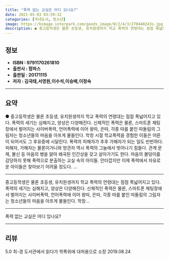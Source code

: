 ```yaml
---
title: "폭력 없는 교실은 어디 있나요?"
date: 2021-05-03 03:59:32
categories: [국내도서, 청소년]
image: https://bimage.interpark.com/goods_image/0/2/4/3/270440243s.jpg
description: ● 중고등학생은 물론 초등생, 유치원생까지 학교 폭력의 연령대는 점점 폭넓어지고 있다. 폭력의 세기는 심해지고, 양상은 다양해진다. 신체적인 폭력은 물론, 스마트폰 채팅창에서 벌어지는 사이버폭력, 언어폭력에 이어 왕따, 은따, 각종 따를 붙인 따돌림의 그림자는 청소년들의 마음을 아프게
---
```


## **정보**

- **ISBN : 9791170261810**
- **출판사 : 팜파스**
- **출판일 : 20171115**
- **저자 : 김국태,서영원,이수석,이승배,이정숙**

------



## **요약**

●  중고등학생은 물론 초등생, 유치원생까지 학교 폭력의 연령대는 점점 폭넓어지고 있다. 폭력의 세기는 심해지고, 양상은 다양해진다. 신체적인 폭력은 물론, 스마트폰 채팅창에서 벌어지는 사이버폭력, 언어폭력에 이어 왕따, 은따, 각종 따를 붙인 따돌림의 그림자는 청소년들의 마음을 아프게 물들인다. 학창 시절 학교폭력을 경험한 이들은 어른이 되어서도 그 후유증에 시달린다. 폭력의 피해자가 추후 가해자가 되는 일도 빈번하다. 피해자, 가해자는 물론이거니와 방관자 역시 폭력의 그늘에서 벗어나기 힘들다. 관계 문제, 불신 등 마음의 병을 앓아 왜곡된 인간상을 갖고 살아가기도 한다. 마음의 불덩이를 감당하지 못해 폭력으로 분출하는 교실 속의 아이들. 안타깝지만 이제 폭력에서 자유로운 아이들은 찾아보기 어려울 정도다. ...

------

중고등학생은 물론 초등생, 유치원생까지 학교 폭력의 연령대는 점점 폭넓어지고 있다. 폭력의 세기는 심해지고, 양상은 다양해진다. 신체적인 폭력은 물론, 스마트폰 채팅창에서 벌어지는 사이버폭력, 언어폭력에 이어 왕따, 은따, 각종 따를 붙인 따돌림의 그림자는 청소년들의 마음을 아프게 물들인다. 학창... 

------


폭력 없는 교실은 어디 있나요? 

------


## **리뷰** 

5.0 최-경 도서관에서 읽다가 학폭위에 대처용으로 소장 2019.08.24 <br/>